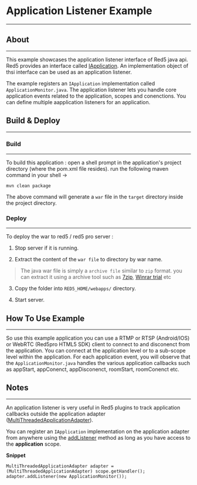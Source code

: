 # Application Listener Example
---

## About
---

This example showcases the application listener interface of Red5 java api. Red5 provides an interface called [IApplication](http://red5.org/javadoc/red5-server-common/org/red5/server/adapter/IApplication.html). An implementation object of thsi interface can be used as an application listener.

The example registers an `IApplication` implementation called `ApplicationMonitor.java`. The application listener lets you handle core application events related to the application, scopes and conenctions. You can define multiple aapplication listeners for an application.


## Build & Deploy
---

### Build
---

To build this application : open a shell prompt in the application's project directory (where the pom.xml file resides). run the following maven command in your shell -> 

``` 
mvn clean package 

```

The above command will generate a `war` file in the `target` directory inside the project directory. 


### Deploy
---

To deploy the war to red5 / red5 pro server :

1. Stop server if it is running.

2. Extract the content of the `war file` to directory by war name. 

> The java war file is simply a `archive file` similar to `zip` format. you can extract it using a archive tool such as [7zip](#http://www.7-zip.org/), [Winrar trial](#http://www.rarlab.com/download.htm) etc

3. Copy the folder into `RED5_HOME/webapps/` directory.

4. Start server.


## How To Use Example
---

So use this example application you can use a RTMP or RTSP (Android/IOS) or WebRTC (Red5pro HTML5 SDK) client to connect to and disconenct from the application. You can connect at the application level or to a sub-scope level within the application. For each application event, you will observe that the `ApplicationMonitor.java` handles the various application callbacks such as appStart, appConenct, appDisconenct, roomStart, roomConenct etc.


## Notes
---

An application listener is very useful in Red5 plugins to track application callbacks outside the application adapter ([MultiThreadedApplicationAdapter](http://red5.org/javadoc/red5-server/org/red5/server/adapter/MultiThreadedApplicationAdapter.html)). 

You can register an `IApplication` implementation on the application adapter from anywhere using the [addListener](http://red5.org/javadoc/red5-server/org/red5/server/adapter/MultiThreadedApplicationAdapter.html#addListener(org.red5.server.adapter.IApplication)) method as long as you have access to the **application** scope.

__Snippet__

``` 
MultiThreadedApplicationAdapter adapter = (MultiThreadedApplicationAdapter) scope.getHandler();
adapter.addListener(new ApplicationMonitor());
```
